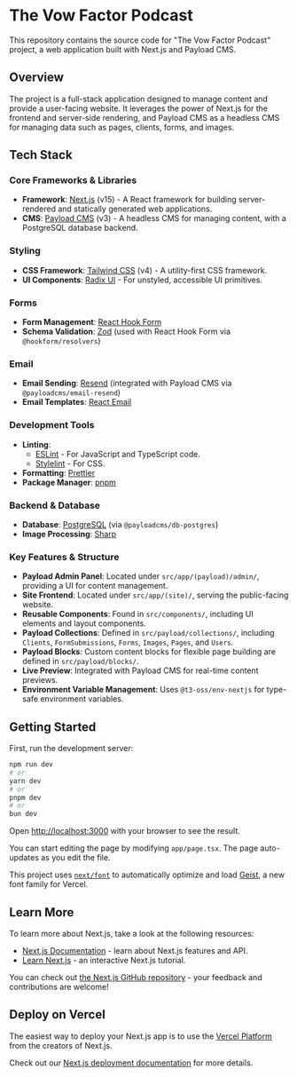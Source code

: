 # The Vow Factor Podcast

This repository contains the source code for "The Vow Factor Podcast" project, a web application built with Next.js and Payload CMS.

## Overview

The project is a full-stack application designed to manage content and provide a user-facing website. It leverages the power of Next.js for the frontend and server-side rendering, and Payload CMS as a headless CMS for managing data such as pages, clients, forms, and images.

## Tech Stack

### Core Frameworks & Libraries

- **Framework**: [Next.js](https://nextjs.org/) (v15) - A React framework for building server-rendered and statically generated web applications.
- **CMS**: [Payload CMS](https://payloadcms.com/) (v3) - A headless CMS for managing content, with a PostgreSQL database backend.

### Styling

- **CSS Framework**: [Tailwind CSS](https://tailwindcss.com/) (v4) - A utility-first CSS framework.
- **UI Components**: [Radix UI](https://www.radix-ui.com/) - For unstyled, accessible UI primitives.

### Forms

- **Form Management**: [React Hook Form](https://react-hook-form.com/)
- **Schema Validation**: [Zod](https://zod.dev/) (used with React Hook Form via `@hookform/resolvers`)

### Email

- **Email Sending**: [Resend](https://resend.com/) (integrated with Payload CMS via `@payloadcms/email-resend`)
- **Email Templates**: [React Email](https://react.email/)

### Development Tools

- **Linting**:
  - [ESLint](https://eslint.org/) - For JavaScript and TypeScript code.
  - [Stylelint](https://stylelint.io/) - For CSS.
- **Formatting**: [Prettier](https://prettier.io/)
- **Package Manager**: [pnpm](https://pnpm.io/)

### Backend & Database

- **Database**: [PostgreSQL](https://www.postgresql.org/) (via `@payloadcms/db-postgres`)
- **Image Processing**: [Sharp](https://sharp.pixelplumbing.com/)

### Key Features & Structure

- **Payload Admin Panel**: Located under `src/app/(payload)/admin/`, providing a UI for content management.
- **Site Frontend**: Located under `src/app/(site)/`, serving the public-facing website.
- **Reusable Components**: Found in `src/components/`, including UI elements and layout components.
- **Payload Collections**: Defined in `src/payload/collections/`, including `Clients`, `FormSubmissions`, `Forms`, `Images`, `Pages`, and `Users`.
- **Payload Blocks**: Custom content blocks for flexible page building are defined in `src/payload/blocks/`.
- **Live Preview**: Integrated with Payload CMS for real-time content previews.
- **Environment Variable Management**: Uses `@t3-oss/env-nextjs` for type-safe environment variables.

## Getting Started

First, run the development server:

```bash
npm run dev
# or
yarn dev
# or
pnpm dev
# or
bun dev
```

Open [http://localhost:3000](http://localhost:3000) with your browser to see the result.

You can start editing the page by modifying `app/page.tsx`. The page auto-updates as you edit the file.

This project uses [`next/font`](https://nextjs.org/docs/app/building-your-application/optimizing/fonts) to automatically optimize and load [Geist](https://vercel.com/font), a new font family for Vercel.

## Learn More

To learn more about Next.js, take a look at the following resources:

- [Next.js Documentation](https://nextjs.org/docs) - learn about Next.js features and API.
- [Learn Next.js](https://nextjs.org/learn) - an interactive Next.js tutorial.

You can check out [the Next.js GitHub repository](https://github.com/vercel/next.js) - your feedback and contributions are welcome!

## Deploy on Vercel

The easiest way to deploy your Next.js app is to use the [Vercel Platform](https://vercel.com/new?utm_medium=default-template&filter=next.js&utm_source=create-next-app&utm_campaign=create-next-app-readme) from the creators of Next.js.

Check out our [Next.js deployment documentation](https://nextjs.org/docs/app/building-your-application/deploying) for more details.
